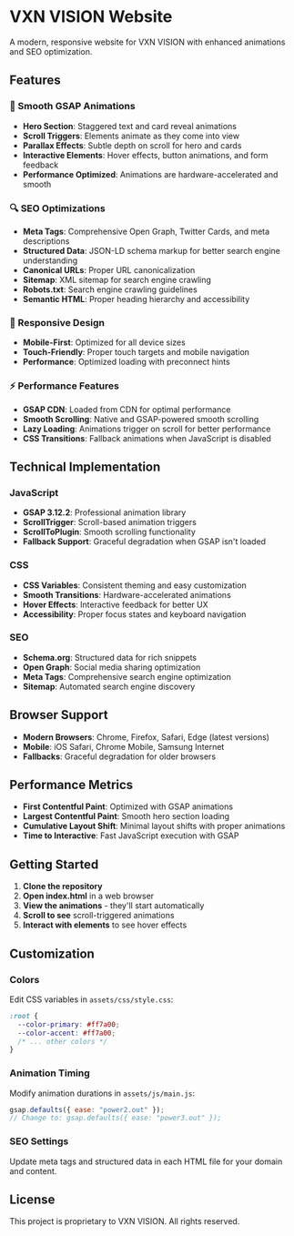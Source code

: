 # VXN VISION Website

A modern, responsive website for VXN VISION with enhanced animations and SEO optimization.

## Features

### 🎨 Smooth GSAP Animations
- **Hero Section**: Staggered text and card reveal animations
- **Scroll Triggers**: Elements animate as they come into view
- **Parallax Effects**: Subtle depth on scroll for hero and cards
- **Interactive Elements**: Hover effects, button animations, and form feedback
- **Performance Optimized**: Animations are hardware-accelerated and smooth

### 🔍 SEO Optimizations
- **Meta Tags**: Comprehensive Open Graph, Twitter Cards, and meta descriptions
- **Structured Data**: JSON-LD schema markup for better search engine understanding
- **Canonical URLs**: Proper URL canonicalization
- **Sitemap**: XML sitemap for search engine crawling
- **Robots.txt**: Search engine crawling guidelines
- **Semantic HTML**: Proper heading hierarchy and accessibility

### 📱 Responsive Design
- **Mobile-First**: Optimized for all device sizes
- **Touch-Friendly**: Proper touch targets and mobile navigation
- **Performance**: Optimized loading with preconnect hints

### ⚡ Performance Features
- **GSAP CDN**: Loaded from CDN for optimal performance
- **Smooth Scrolling**: Native and GSAP-powered smooth scrolling
- **Lazy Loading**: Animations trigger on scroll for better performance
- **CSS Transitions**: Fallback animations when JavaScript is disabled

## Technical Implementation

### JavaScript
- **GSAP 3.12.2**: Professional animation library
- **ScrollTrigger**: Scroll-based animation triggers
- **ScrollToPlugin**: Smooth scrolling functionality
- **Fallback Support**: Graceful degradation when GSAP isn't loaded

### CSS
- **CSS Variables**: Consistent theming and easy customization
- **Smooth Transitions**: Hardware-accelerated animations
- **Hover Effects**: Interactive feedback for better UX
- **Accessibility**: Proper focus states and keyboard navigation

### SEO
- **Schema.org**: Structured data for rich snippets
- **Open Graph**: Social media sharing optimization
- **Meta Tags**: Comprehensive search engine optimization
- **Sitemap**: Automated search engine discovery

## Browser Support

- **Modern Browsers**: Chrome, Firefox, Safari, Edge (latest versions)
- **Mobile**: iOS Safari, Chrome Mobile, Samsung Internet
- **Fallbacks**: Graceful degradation for older browsers

## Performance Metrics

- **First Contentful Paint**: Optimized with GSAP animations
- **Largest Contentful Paint**: Smooth hero section loading
- **Cumulative Layout Shift**: Minimal layout shifts with proper animations
- **Time to Interactive**: Fast JavaScript execution with GSAP

## Getting Started

1. **Clone the repository**
2. **Open index.html** in a web browser
3. **View the animations** - they'll start automatically
4. **Scroll to see** scroll-triggered animations
5. **Interact with elements** to see hover effects

## Customization

### Colors
Edit CSS variables in `assets/css/style.css`:
```css
:root {
  --color-primary: #ff7a00;
  --color-accent: #ff7a00;
  /* ... other colors */
}
```

### Animation Timing
Modify animation durations in `assets/js/main.js`:
```javascript
gsap.defaults({ ease: "power2.out" });
// Change to: gsap.defaults({ ease: "power3.out" });
```

### SEO Settings
Update meta tags and structured data in each HTML file for your domain and content.

## License

This project is proprietary to VXN VISION. All rights reserved.
